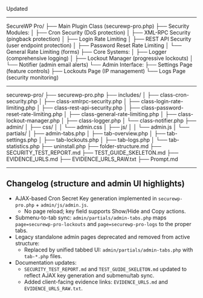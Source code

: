 Updated
*******
SecureWP Pro/
├── Main Plugin Class (securewp-pro.php)
├── Security Modules:
│   ├── Cron Security (DoS protection)
│   ├── XML-RPC Security (pingback protection)
│   ├── Login Rate Limiting
│   ├── REST API Security (user endpoint protection)
│   ├── Password Reset Rate Limiting
│   └── General Rate Limiting (forms)
├── Core Systems:
│   ├── Logger (comprehensive logging)
│   ├── Lockout Manager (progressive lockouts)
│   └── Notifier (admin email alerts)
└── Admin Interface:
    ├── Settings Page (feature controls)
    ├── Lockouts Page (IP management)
    └── Logs Page (security monitoring)

---------------------------------------------------------
securewp-pro/
├── securewp-pro.php
├── includes/
│   ├── class-cron-security.php
│   ├── class-xmlrpc-security.php
│   ├── class-login-rate-limiting.php
│   ├── class-rest-api-security.php
│   ├── class-password-reset-rate-limiting.php
│   ├── class-general-rate-limiting.php
│   ├── class-lockout-manager.php
│   ├── class-logger.php
│   └── class-notifier.php
├── admin/
│   ├── css/
│   │   └── admin.css
│   ├── js/
│   │   └── admin.js
│   └── partials/
│       ├── admin-tabs.php
│       ├── tab-overview.php
│       ├── tab-settings.php
│       ├── tab-lockouts.php
│       ├── tab-logs.php
│       └── tab-statistics.php
├── uninstall.php
├── folder-structure.md
├── SECURITY_TEST_REPORT.md
├── TEST_GUIDE_SKELETON.md
├── EVIDENCE_URLS.md
├── EVIDENCE_URLS_RAW.txt
├── Prompt.md

---

## Changelog (structure and admin UI highlights)

- AJAX-based Cron Secret Key generation implemented in `securewp-pro.php` + `admin/js/admin.js`.
  - No page reload; key field supports Show/Hide and Copy actions.
- Submenu-to-tab sync: `admin/partials/admin-tabs.php` maps `page=securewp-pro-lockouts` and `page=securewp-pro-logs` to the proper tabs.
- Legacy standalone admin pages deprecated and removed from active structure:
  - Replaced by unified tabbed UI: `admin/partials/admin-tabs.php` with `tab-*.php` files.
- Documentation updates:
  - `SECURITY_TEST_REPORT.md` and `TEST_GUIDE_SKELETON.md` updated to reflect AJAX key generation and submenu/tab sync.
  - Added client-facing evidence links: `EVIDENCE_URLS.md` and `EVIDENCE_URLS_RAW.txt`.